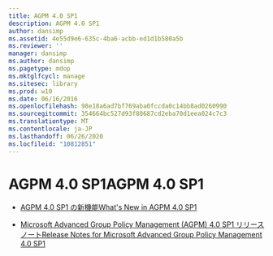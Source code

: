 ```yaml
---
title: AGPM 4.0 SP1
description: AGPM 4.0 SP1
author: dansimp
ms.assetid: 4e55d9e6-635c-4ba6-acbb-ed1d1b580a5b
ms.reviewer: ''
manager: dansimp
ms.author: dansimp
ms.pagetype: mdop
ms.mktglfcycl: manage
ms.sitesec: library
ms.prod: w10
ms.date: 06/16/2016
ms.openlocfilehash: 98e18a6ad7bf769aba0fccda0c14bb8ad0260990
ms.sourcegitcommit: 354664bc527d93f80687cd2eba70d1eea024c7c3
ms.translationtype: MT
ms.contentlocale: ja-JP
ms.lasthandoff: 06/26/2020
ms.locfileid: "10812851"
---
```

# <span data-ttu-id="063b1-103">AGPM 4.0 SP1</span><span class="sxs-lookup"><span data-stu-id="063b1-103">AGPM 4.0 SP1</span></span>


-   [<span data-ttu-id="063b1-104">AGPM 4.0 SP1 の新機能</span><span class="sxs-lookup"><span data-stu-id="063b1-104">What's New in AGPM 4.0 SP1</span></span>](whats-new-in-agpm-40-sp1.md)

-   [<span data-ttu-id="063b1-105">Microsoft Advanced Group Policy Management (AGPM) 4.0 SP1 リリース ノート</span><span class="sxs-lookup"><span data-stu-id="063b1-105">Release Notes for Microsoft Advanced Group Policy Management 4.0 SP1</span></span>](release-notes-for-microsoft-advanced-group-policy-management-40-sp1.md)

 

 





